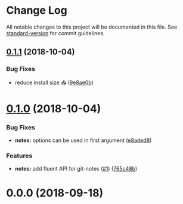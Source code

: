 # Change Log

All notable changes to this project will be documented in this file. See [standard-version](https://github.com/conventional-changelog/standard-version) for commit guidelines.

<a name="0.1.1"></a>

## [0.1.1](https://github.com/DrSensor/git-notes/compare/v0.1.0...v0.1.1) (2018-10-04)

### Bug Fixes

- reduce install size 📥 ([9e8ae0b](https://github.com/DrSensor/git-notes/commit/9e8ae0b))

<a name="0.1.0"></a>

# [0.1.0](https://github.com/DrSensor/git-notes/compare/v0.0.0...v0.1.0) (2018-10-04)

### Bug Fixes

- **notes:** options can be used in first argument ([e8aded8](https://github.com/DrSensor/git-notes/commit/e8aded8))

### Features

- **notes:** add fluent API for git-notes ([#1](https://github.com/DrSensor/git-notes/issues/1)) ([765c48b](https://github.com/DrSensor/git-notes/commit/765c48b))

<a name="0.0.0"></a>

# 0.0.0 (2018-09-18)
